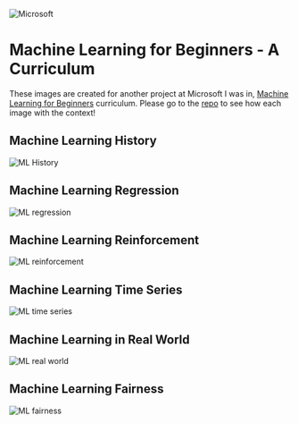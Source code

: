 ![Microsoft](https://upload.wikimedia.org/wikipedia/commons/thumb/9/96/Microsoft_logo_%282012%29.svg/150px-Microsoft_logo_%282012%29.svg.png)
# Machine Learning for Beginners - A Curriculum

These images are created for another project at Microsoft I was in, [Machine Learning for Beginners](https://github.com/microsoft/ML-For-Beginners)
curriculum. Please go to the [repo](https://github.com/microsoft/ML-For-Beginners) to see how each image with the context!

## Machine Learning History
![ML History](https://github.com/girliemac/a-picture-is-worth-a-1000-words/blob/main/ml/png/ml-history.png?raw=true)
## Machine Learning Regression
![ML regression](https://github.com/girliemac/a-picture-is-worth-a-1000-words/blob/main/ml/png/ml-regression.png?raw=true)
## Machine Learning Reinforcement
![ML reinforcement](https://github.com/girliemac/a-picture-is-worth-a-1000-words/blob/main/ml/png/ml-reinforcement.png?raw=true)
## Machine Learning Time Series
![ML time series](https://github.com/girliemac/a-picture-is-worth-a-1000-words/blob/main/ml/png/ml-timeseries.png?raw=true)
## Machine Learning in Real World
![ML real world](https://github.com/girliemac/a-picture-is-worth-a-1000-words/blob/main/ml/png/ml-realworld.png?raw=true)
## Machine Learning Fairness
![ML fairness](https://github.com/girliemac/a-picture-is-worth-a-1000-words/blob/main/ml/png/ml-fairness.png?raw=true)
